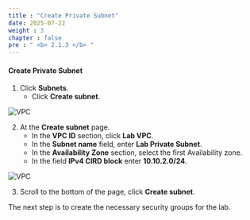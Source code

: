 ```yaml
---
title : "Create Private Subnet"
date: 2025-07-22
weight : 3
chapter : false
pre : " <b> 2.1.3 </b> "
---
```


#### Create Private Subnet

1. Click **Subnets**.
   + Click **Create subnet**.

![VPC](/images/2.prerequisite/017-createsubnet.png)

2. At the **Create subnet** page.
   + In the **VPC ID** section, click **Lab VPC**.
   + In the **Subnet name** field, enter **Lab Private Subnet**.
   + In the **Availability Zone** section, select the first Availability zone.
   + In the field **IPv4 CIRD block** enter **10.10.2.0/24**.

![VPC](/images/2.prerequisite/018-createsubnet.png)

3. Scroll to the bottom of the page, click **Create subnet**.

The next step is to create the necessary security groups for the lab.